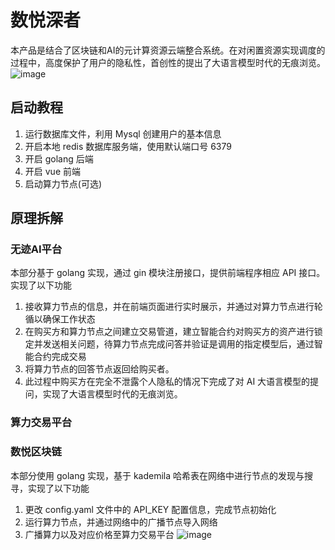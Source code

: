 # 数悦深者  
本产品是结合了区块链和AI的元计算资源云端整合系统。在对闲置资源实现调度的过程中，高度保护了用户的隐私性，首创性的提出了大语言模型时代的无痕浏览。
![image](https://github.com/nft-maker-one/Intersection_of_metadata_and_AI/assets/121859606/353c60c2-976f-47cc-88e9-5b217b85829c)

## 启动教程
1. 运行数据库文件，利用 Mysql 创建用户的基本信息
2. 开启本地 redis 数据库服务端，使用默认端口号 6379
3. 开启 golang 后端
4. 开启 vue 前端
5. 启动算力节点(可选)
## 原理拆解
### 无迹AI平台
本部分基于 golang 实现，通过 gin 模块注册接口，提供前端程序相应 API 接口。实现了以下功能
1. 接收算力节点的信息，并在前端页面进行实时展示，并通过对算力节点进行轮循以确保工作状态
2. 在购买方和算力节点之间建立交易管道，建立智能合约对购买方的资产进行锁定并发送相关问题，待算力节点完成问答并验证是调用的指定模型后，通过智能合约完成交易
3. 将算力节点的回答节点返回给购买者。
4. 此过程中购买方在完全不泄露个人隐私的情况下完成了对 AI 大语言模型的提问，实现了大语言模型时代的无痕浏览。

### 算力交易平台

### 数悦区块链
本部分使用 golang 实现，基于 kademila 哈希表在网络中进行节点的发现与搜寻，实现了以下功能
1. 更改 config.yaml 文件中的 API_KEY 配置信息，完成节点初始化
2. 运行算力节点，并通过网络中的广播节点导入网络
3. 广播算力以及对应价格至算力交易平台
![image](https://github.com/nft-maker-one/Intersection_of_metadata_and_AI/assets/121859606/fddb7579-4d34-4a75-b0b9-1ee316099388)
